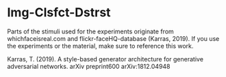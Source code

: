# Img-Clsfct-Dstrst

Parts of the stimuli used for the experiments originate from whichfaceisreal.com and flickr-faceHQ-database (Karras, 2019).
If you use the experiments or the material, make sure to reference this work.

Karras, T. (2019). A style-based generator architecture for generative adversarial networks. arXiv preprint600
arXiv:1812.04948
